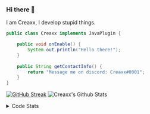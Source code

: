 ### Hi there 👋

I am Creaxx, I develop stupid things. 

```java
public class Creaxx implements JavaPlugin {

    public void onEnable() {
        System.out.println("Hello there!");
    }
    
    public String getContactInfo() {
        return "Message me on discord: Creaxx#0001";
    }
}
```
[![GitHub Streak](http://github-readme-streak-stats.herokuapp.com?user=Creaxx&theme=dark&date_format=j%20M%5B%20Y%5D)](https://git.io/streak-stats)
![Creaxx's Github Stats](https://github-readme-stats-cx3w8k30j-creaxxogs-projects.vercel.app/api?username=CreaxxOG&show_icons=true&theme=dark&count_private=true)

<details>
  <summary>Code Stats</summary>

<!--START_SECTION:waka-->

```txt
Java             10 hrs 17 mins  ██████████████████████▓░░   90.59 %
XML              41 mins         █▓░░░░░░░░░░░░░░░░░░░░░░░   06.13 %
Kotlin           19 mins         ▓░░░░░░░░░░░░░░░░░░░░░░░░   02.86 %
YAML             2 mins          ░░░░░░░░░░░░░░░░░░░░░░░░░   00.39 %
SQL              0 secs          ░░░░░░░░░░░░░░░░░░░░░░░░░   00.02 %
```

<!--END_SECTION:waka-->
</details>

